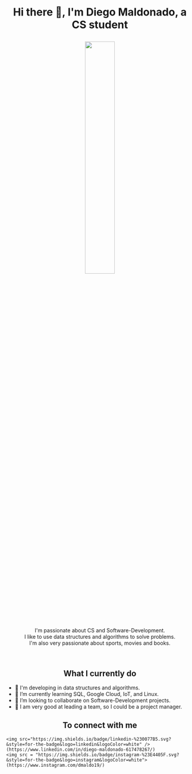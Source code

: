 <h1><p align="center">Hi there 👋, I'm Diego Maldonado, a CS student</h1></p>
<p align="center" ><img src="https://www.espine.in/blog/wp-content/uploads/2022/08/software-developer.jpg" width="40%"/></p>
<p align="center">I'm passionate about CS and Software-Development.<br/>I like to use data structures and algorithms to solve problems.<br>I'm also very passionate about sports, movies and books.<br></p><br/>

<summary style="text-align: center;"><h2>What I currently do</h2></summary>

- 🔭 I'm developing in data structures and algorithms.
- 🌱 I’m currently learning SQL, Google Cloud, IoT, and Linux.
- 👯 I’m looking to collaborate on Software-Development projects.
- 🤔 I am very good at leading a team, so I could be a project manager.

<summary style="text-align: center;"><h2>To connect with me</h2></summary>
<p align = "center">
 
    <img src="https://img.shields.io/badge/linkedin-%230077B5.svg?&style=for-the-badge&logo=linkedin&logoColor=white" />(https://www.linkedin.com/in/diego-maldonado-617478267/)
    <img src = "https://img.shields.io/badge/instagram-%23E4405F.svg?&style=for-the-badge&logo=instagram&logoColor=white">(https://www.instagram.com/dmaldo19/)
    
</p>
<!--
**dmaldo19/dmaldo19** is a ✨ _special_ ✨ repository because its `README.md` (this file) appears on your GitHub profile.

Here are some ideas to get you started:

- 🔭 I’m currently working on ...
- 🌱 I’m currently learning ...
- 👯 I’m looking to collaborate on ...
- 🤔 I’m looking for help with ...
- 💬 Ask me about ...
- 📫 How to reach me: ...
- 😄 Pronouns: ...
- ⚡ Fun fact: ...
-->
